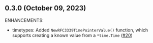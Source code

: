 ## 0.3.0 (October 09, 2023)

ENHANCEMENTS:

* timetypes: Added `NewRFC3339TimePointerValue()` function, which supports creating a known value from a `*time.Time` ([#20](https://github.com/hashicorp/terraform-plugin-framework-timetypes/issues/20))

